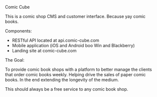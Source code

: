 Comic Cube

This is a comic shop CMS and customer interface. Because yay comic books.

Components:
* RESTful API located at api.comic-cube.com
* Mobile application (iOS and Android boo Win and Blackberry)
* Landing site at comic-cube.com

The Goal:

To provide comic book shops with a platform to better manage the clients that order comic books weekly.
Helping drive the sales of paper comic books.
In the end extending the longevity of the medium.

This should always be a free service to any comic book shop.
